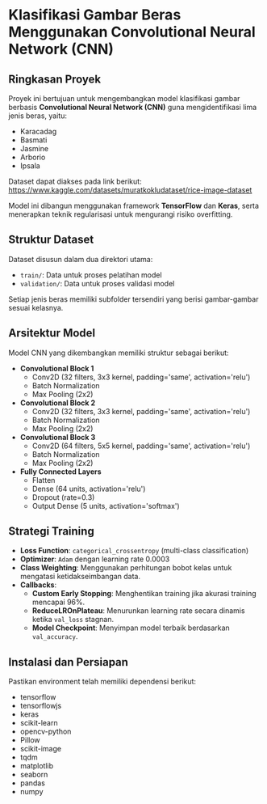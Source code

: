 # Klasifikasi Gambar Beras Menggunakan Convolutional Neural Network (CNN)

## Ringkasan Proyek
Proyek ini bertujuan untuk mengembangkan model klasifikasi gambar berbasis **Convolutional Neural Network (CNN)** guna mengidentifikasi lima jenis beras, yaitu:
- Karacadag
- Basmati
- Jasmine
- Arborio
- Ipsala

Dataset dapat diakses pada link berikut: https://www.kaggle.com/datasets/muratkokludataset/rice-image-dataset 

Model ini dibangun menggunakan framework **TensorFlow** dan **Keras**, serta menerapkan teknik regularisasi untuk mengurangi risiko overfitting.

## Struktur Dataset
Dataset disusun dalam dua direktori utama:
- `train/`: Data untuk proses pelatihan model
- `validation/`: Data untuk proses validasi model

Setiap jenis beras memiliki subfolder tersendiri yang berisi gambar-gambar sesuai kelasnya.

## Arsitektur Model
Model CNN yang dikembangkan memiliki struktur sebagai berikut:
- **Convolutional Block 1**
  - Conv2D (32 filters, 3x3 kernel, padding='same', activation='relu')
  - Batch Normalization
  - Max Pooling (2x2)
- **Convolutional Block 2**
  - Conv2D (32 filters, 3x3 kernel, padding='same', activation='relu')
  - Batch Normalization
  - Max Pooling (2x2)
- **Convolutional Block 3**
  - Conv2D (64 filters, 5x5 kernel, padding='same', activation='relu')
  - Batch Normalization
  - Max Pooling (2x2)
- **Fully Connected Layers**
  - Flatten
  - Dense (64 units, activation='relu')
  - Dropout (rate=0.3)
  - Output Dense (5 units, activation='softmax')

## Strategi Training
- **Loss Function**: `categorical_crossentropy` (multi-class classification)
- **Optimizer**: `Adam` dengan learning rate 0.0003
- **Class Weighting**: Menggunakan perhitungan bobot kelas untuk mengatasi ketidakseimbangan data.
- **Callbacks**:
  - **Custom Early Stopping**: Menghentikan training jika akurasi training mencapai 96%.
  - **ReduceLROnPlateau**: Menurunkan learning rate secara dinamis ketika `val_loss` stagnan.
  - **Model Checkpoint**: Menyimpan model terbaik berdasarkan `val_accuracy`.

## Instalasi dan Persiapan
Pastikan environment telah memiliki dependensi berikut:
- tensorflow
- tensorflowjs
- keras
- scikit-learn
- opencv-python
- Pillow
- scikit-image
- tqdm
- matplotlib
- seaborn
- pandas
- numpy
